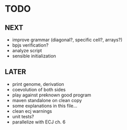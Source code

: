 TODO
====

NEXT
----
- improve grammar (diagonal?, specific cell?, arrays?)
- bpjs verification?
- analyze script  
- sensible initialization


LATER
-----
- print genome, derivation
- coevolution of both sides
- play against preknown good program
- maven standalone on clean copy 
- some explanations in this file...
- clean ecj warnings
- unit tests?
- parallelize with ECJ ch. 6

